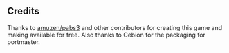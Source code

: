 ## Credits

Thanks to [amuzen/pabs3](https://hexahop.sourceforge.net/) and other contributors for creating this game and making available for free. Also thanks to Cebion for the packaging for portmaster.

